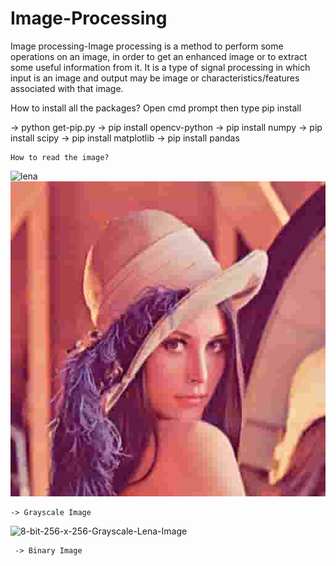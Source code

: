 # Image-Processing
 Image processing-Image processing is a method to perform some operations on an image, in order to get an enhanced image or to extract some useful information from it. 
 It is a type of signal processing in which input is an image and output may be image or 
 characteristics/features associated with that image.
 
 How to install all the packages?
 Open cmd prompt then type pip install
 
  -> python get-pip.py
  -> pip install opencv-python
  -> pip install numpy
  -> pip install scipy
  -> pip install matplotlib
  -> pip install pandas
  
    How to read the image?
    
   ![lena](https://user-images.githubusercontent.com/44410930/93210084-a71e2f00-f77c-11ea-972b-f54e134e5eaf.png)
   ![lena](images/lena2.jpg)
   
    -> Grayscale Image
        
![8-bit-256-x-256-Grayscale-Lena-Image](https://user-images.githubusercontent.com/44410930/93210897-121c3580-f77e-11ea-8845-2a2bc7a443ea.png)
     
     -> Binary Image
     



    
